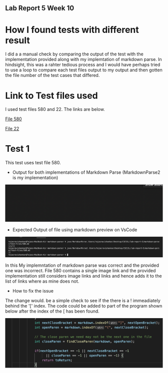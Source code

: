 ## Lab Report 5 Week 10

# How I found tests with different result

I did a a manual check by comparing the output of the test with the implementation provided along with my implemtation of markdown parse. In hindsight, this
was a rahter tedious process and I would have perhaps tried to use a loop to compare each test files output to my output and then gotten the file number
of the test cases that differed.

# Link to Test files used

I used test files 580 and 22. The links are below.

[File 580](/580.md)

[File 22](/22.md)

# Test 1

This test uses test file 580.

- Output for both implementations of Markdown Parse (MarkdownParse2 is my implementation)

![file580](/file580.png)

- Expected Output of file using markdown preview on VsCode

![file580run](/file580run.png)

In this My implemntation of markdown parse was correct and the provided one was incorrect. File 580 contains a single image link and the provided
implementation still considers image links and links and hence adds it to the list of links where as mine does not.

- How to fix the issue

The change would. be a simple check to see if the there is a ! immeadiately behind the '[' index. The code could be added to  part of the program shown below after the index of the [ has been found.

![change1](/change1.png)




